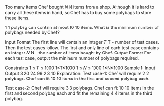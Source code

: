 Too many items
Chef bought 
𝑁
N items from a shop. Although it is hard to carry all these items in hand, so Chef has to buy some polybags to store these items.

1
1 polybag can contain at most 
10
10 items. What is the minimum number of polybags needed by Chef?

Input Format
The first line will contain an integer 
𝑇
T - number of test cases. Then the test cases follow.
The first and only line of each test case contains an integer 
𝑁
N - the number of items bought by Chef.
Output Format
For each test case, output the minimum number of polybags required.

Constraints
1
≤
𝑇
≤
1000
1≤T≤1000
1
≤
𝑁
≤
1000
1≤N≤1000
Sample 1:
Input
Output
3
20
24
99
2
3
10
Explanation:
Test case-1: Chef will require 
2
2 polybags. Chef can fit 
10
10 items in the first and second polybag each.

Test case-2: Chef will require 
3
3 polybags. Chef can fit 
10
10 items in the first and second polybag each and fit the remaining 
4
4 items in the third polybag.